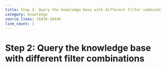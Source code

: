 ```yaml
---
title: Step 2: Query the knowledge base with different filter combinations
category: knowledge
source_lines: 16439-16440
line_count: 1
---
```


# Step 2: Query the knowledge base with different filter combinations
